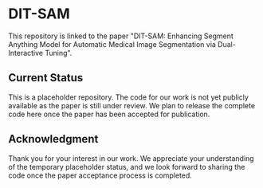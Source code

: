 # DIT-SAM
This repository is linked to the paper "DIT-SAM: Enhancing Segment Anything Model for Automatic Medical Image Segmentation via Dual-Interactive Tuning".
## Current Status
This is a placeholder repository. The code for our work is not yet publicly available as the paper is still under review. We plan to release the complete code here once the paper has been accepted for publication.
## Acknowledgment 
Thank you for your interest in our work. We appreciate your understanding of the temporary placeholder status, and we look forward to sharing the code once the paper acceptance process is completed.
